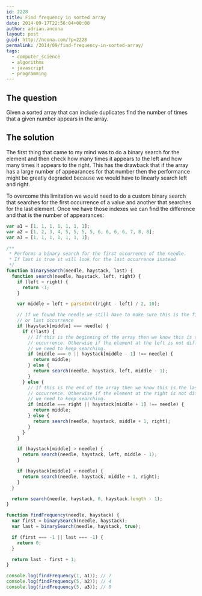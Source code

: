 ```yaml
---
id: 2228
title: Find frequency in sorted array
date: 2014-09-17T22:56:04+00:00
author: adrian.ancona
layout: post
guid: http://ncona.com/?p=2228
permalink: /2014/09/find-frequency-in-sorted-array/
tags:
  - computer_science
  - algorithms
  - javascript
  - programming
---
```

## The question

Given a sorted array that can include duplicates find the number of times that a given number appears in the array.

## The solution

The first thing that came to my mind was to do a binary search for the element and then check how many times it appears to the left and how many times it appears to the right. This has the drawback that if the array has a large number of appearances for that number then the performance might be greatly degraded because we would have to linearly search left and right.
  
To overcome this limitation we would need to do a custom binary search that searches for the first occurrence of a value and another that searches for the last element. Once we have those indexes we can find the difference and that is the number of appearances:

<!--more-->

```js
var a1 = [1, 1, 1, 1, 1, 1, 1];
var a2 = [1, 2, 3, 4, 5, 5, 5, 5, 6, 6, 6, 6, 7, 8, 8];
var a3 = [1, 1, 1, 1, 1, 1, 1];

/**
 * Performs a binary search for the first occurrence of the needle.
 * If last is true it will look for the last occurrence instead
 */
function binarySearch(needle, haystack, last) {
  function search(needle, haystack, left, right) {
    if (left > right) {
      return -1;
    }

    var middle = left + parseInt((right - left) / 2, 10);

    // If we found the needle we still have to make sure this is the first
    // or last occurrence
    if (haystack[middle] === needle) {
      if (!last) {
        // If this is the beginning of the array then we know this is the first
        // occurrence. Otherwise if the element at the left is not different
        // we need to keep searching.
        if (middle === 0 || haystack[middle - 1] !== needle) {
          return middle;
        } else {
          return search(needle, haystack, left, middle - 1);
        }
      } else {
        // If this is the end of the array then we know this is the last
        // occurrence. Otherwise if the element at the right is not different
        // we need to keep searching.
        if (middle === right || haystack[middle + 1] !== needle) {
          return middle;
        } else {
          return search(needle, haystack, middle + 1, right);
        }
      }
    }

    if (haystack[middle] > needle) {
      return search(needle, haystack, left, middle - 1);
    }

    if (haystack[middle] < needle) {
      return search(needle, haystack, middle + 1, right);
    }
  }

  return search(needle, haystack, 0, haystack.length - 1);
}

function findFrequency(needle, haystack) {
  var first = binarySearch(needle, haystack);
  var last = binarySearch(needle, haystack, true);

  if (first === -1 || last === -1) {
    return 0;
  }

  return last - first + 1;
}

console.log(findFrequency(1, a1)); // 7
console.log(findFrequency(5, a2)); // 4
console.log(findFrequency(5, a3)); // 0
```
